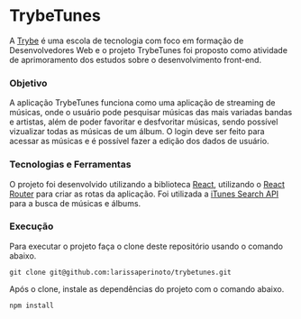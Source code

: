 # TrybeTunes

A [Trybe](https://www.betrybe.com/) é uma escola de tecnologia com foco em formação de Desenvolvedores Web e o projeto TrybeTunes foi proposto como atividade de aprimoramento dos estudos sobre o desenvolvimento front-end.

### Objetivo

A aplicação TrybeTunes funciona como uma aplicação de streaming de músicas, onde o usuário pode pesquisar músicas das mais variadas bandas e artistas, além de poder favoritar e desfvoritar músicas, sendo possível vizualizar todas as músicas de um álbum. O login deve ser feito para acessar as músicas e é possível fazer a edição dos dados de usuário.

### Tecnologias e Ferramentas

O projeto foi desenvolvido utilizando a biblioteca [React](https://pt-br.reactjs.org/), utilizando o [React Router](https://reactrouter.com/) para criar as rotas da aplicação. Foi utilizada a [iTunes Search API](https://developer.apple.com/library/archive/documentation/AudioVideo/Conceptual/iTuneSearchAPI/index.html#//apple_ref/doc/uid/TP40017632-CH3-SW1) para a busca de músicas e álbums.

### Execução

Para executar o projeto faça o clone deste repositório usando o comando abaixo.

    git clone git@github.com:larissaperinoto/trybetunes.git
    
Após o clone, instale as dependências do projeto com o comando abaixo.

    npm install
